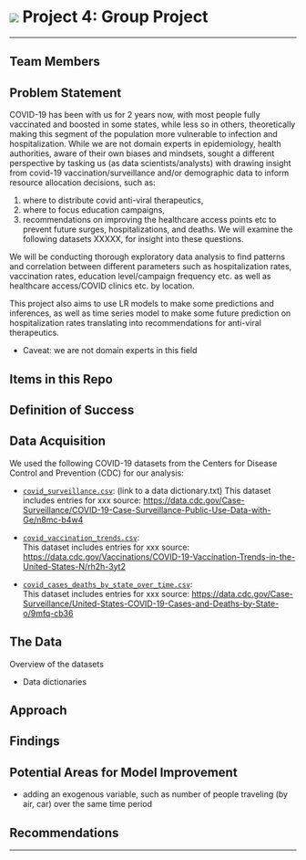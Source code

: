 # ![](https://ga-dash.s3.amazonaws.com/production/assets/logo-9f88ae6c9c3871690e33280fcf557f33.png) Project 4: Group Project
---
## Team Members


## Problem Statement

COVID-19 has been with us for 2 years now, with most people fully vaccinated and boosted in some states, while less so in others, theoretically making this segment of the population more vulnerable to infection and hospitalization. While we are not domain experts in epidemiology, health authorities, aware of their own biases and mindsets, sought a different perspective by tasking us (as data scientists/analysts) with drawing insight from covid-19 vaccination/surveillance and/or demographic data to inform resource allocation decisions, such as:

1. where to distribute covid anti-viral therapeutics, 
2. where to focus education campaigns, 
3. recommendations on improving the healthcare access points etc to prevent future surges, hospitalizations, and deaths. 
We will examine the following datasets XXXXX, for insight into these questions.

We will be conducting thorough exploratory data analysis to find patterns and correlation between different parameters such as hospitalization rates, vaccination rates, education level/campaign frequency etc. as well as healthcare access/COVID clinics etc. by location.

This project also aims to use LR models to make some predictions and inferences, as well as time series model to make some future prediction on hospitalization rates translating into recommendations for anti-viral therapeutics.

* Caveat: we are not domain experts in this field

## Items in this Repo

## Definition of Success

## Data Acquisition

We used the following COVID-19 datasets from the Centers for Disease Control and Prevention (CDC) for our analysis:
* [`covid_surveillance.csv`](./data/covid_surveillance.csv):  (link to a data dictionary.txt)
    This dataset includes entries for xxx
    source: https://data.cdc.gov/Case-Surveillance/COVID-19-Case-Surveillance-Public-Use-Data-with-Ge/n8mc-b4w4

* [`covid_vaccination_trends.csv`](./data/covid_vaccination_trends.csv):  
    This dataset includes entries for xxx
    source: https://data.cdc.gov/Vaccinations/COVID-19-Vaccination-Trends-in-the-United-States-N/rh2h-3yt2
   
* [`covid_cases_deaths_by_state_over_time.csv`](./data/United_States_COVID-19_Cases_and_Deaths_by_State_over_Time.csv):  
    This dataset includes entries for xxx
    source: https://data.cdc.gov/Case-Surveillance/United-States-COVID-19-Cases-and-Deaths-by-State-o/9mfq-cb36

## The Data
Overview of the datasets

- Data dictionaries

## Approach

## Findings

## Potential Areas for Model Improvement
- adding an exogenous variable, such as number of people traveling (by air, car) over the same time period


## Recommendations


---

